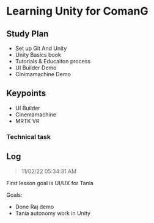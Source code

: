 # Learning Unity for ComanG

## Study Plan

- Set up Git And Unity
- Unity Basics book
- Tutorials & Educaiton process
- UI Builder Demo
- Cinimamachine Demo

## Keypoints

- UI Builder
- Cinemamachine
- MRTK VR

### Technical task




## Log

> 11/02/22 05:34:31 AM

First lesson goal is UI/UX for Tania

Goals:

- Done Raj demo
- Tania autonomy work in Unity
